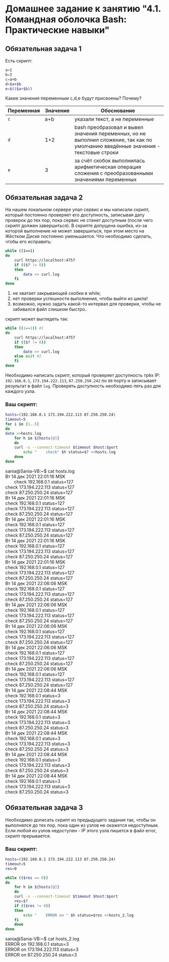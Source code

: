 # Домашнее задание к занятию "4.1. Командная оболочка Bash: Практические навыки"

## Обязательная задача 1

Есть скрипт:
```bash
a=1
b=2
c=a+b
d=$a+$b
e=$(($a+$b))
```

Какие значения переменным c,d,e будут присвоены? Почему?

| Переменная  | Значение | Обоснование |
| ------------- | ------------- | ------------- |
| `c`  | a+b  | указали текст, а не переменные |
| `d`  | 1+2  | bash преобразовал и вывел значения переменных, но не выполнил сложение, так как по умолчанию введённые значения - текстовые строки |
| `e`  | 3  | за счёт скобок выполнилась арифметическая операция сложения с преобразованными значениями переменных |


## Обязательная задача 2
На нашем локальном сервере упал сервис и мы написали скрипт, который постоянно проверяет его доступность, записывая дату проверок до тех пор, пока сервис не станет доступным (после чего скрипт должен завершиться). В скрипте допущена ошибка, из-за которой выполнение не может завершиться, при этом место на Жёстком Диске постоянно уменьшается. Что необходимо сделать, чтобы его исправить:
```bash
while ((1==1)
do
	curl https://localhost:4757
	if (($? != 0))
	then
		date >> curl.log
	fi
done
```
1. не хватает закрывающей скобки в while;
2. нет проверки успешности выполнения, чтобы выйти из цикла!
3. возможно, нужно задать какой-то интервал для проверки, чтобы не забивался файл слишком быстро..

скрипт может выглядеть так:
```bash
while ((1==1)) #1
do
	curl https://localhost:4757
	if (($? != 0))
	then
		date >> curl.log
	else exit #2
	fi
done
```

Необходимо написать скрипт, который проверяет доступность трёх IP: `192.168.0.1`, `173.194.222.113`, `87.250.250.242` по `80` порту и записывает результат в файл `log`. Проверять доступность необходимо пять раз для каждого узла.

### Ваш скрипт:
```bash
hosts=(192.168.0.1 173.194.222.113 87.250.250.24)
timeout=5
for i in {1..5}
do
date >>hosts.log
    for h in ${hosts[@]}
    do
	curl -s --connect-timeout $timeout $host:$port
        echo "    check" $h status=$? >>hosts.log
    done
done
```

sania@Sania-VB:~$ cat hosts.log  
Вт 14 дек 2021 22:01:16 MSK  
&ensp;&ensp;&ensp;&ensp;check 192.168.0.1 status=127  
    check 173.194.222.113 status=127  
    check 87.250.250.24 status=127  
Вт 14 дек 2021 22:01:16 MSK  
    check 192.168.0.1 status=127  
    check 173.194.222.113 status=127  
    check 87.250.250.24 status=127  
Вт 14 дек 2021 22:01:16 MSK  
    check 192.168.0.1 status=127  
    check 173.194.222.113 status=127  
    check 87.250.250.24 status=127  
Вт 14 дек 2021 22:01:16 MSK  
    check 192.168.0.1 status=127  
    check 173.194.222.113 status=127  
    check 87.250.250.24 status=127  
Вт 14 дек 2021 22:01:16 MSK  
    check 192.168.0.1 status=127  
    check 173.194.222.113 status=127  
    check 87.250.250.24 status=127  
Вт 14 дек 2021 22:06:06 MSK  
    check 192.168.0.1 status=127  
    check 173.194.222.113 status=127  
    check 87.250.250.24 status=127  
Вт 14 дек 2021 22:06:06 MSK  
    check 192.168.0.1 status=127  
    check 173.194.222.113 status=127  
    check 87.250.250.24 status=127  
Вт 14 дек 2021 22:06:06 MSK  
    check 192.168.0.1 status=127  
    check 173.194.222.113 status=127  
    check 87.250.250.24 status=127  
Вт 14 дек 2021 22:06:06 MSK  
    check 192.168.0.1 status=127  
    check 173.194.222.113 status=127  
    check 87.250.250.24 status=127  
Вт 14 дек 2021 22:06:06 MSK  
    check 192.168.0.1 status=127  
    check 173.194.222.113 status=127  
    check 87.250.250.24 status=127  
Вт 14 дек 2021 22:08:44 MSK  
    check 192.168.0.1 status=3  
    check 173.194.222.113 status=3  
    check 87.250.250.24 status=3  
Вт 14 дек 2021 22:08:44 MSK  
    check 192.168.0.1 status=3  
    check 173.194.222.113 status=3  
    check 87.250.250.24 status=3  
Вт 14 дек 2021 22:08:44 MSK  
    check 192.168.0.1 status=3  
    check 173.194.222.113 status=3  
    check 87.250.250.24 status=3  
Вт 14 дек 2021 22:08:44 MSK  
    check 192.168.0.1 status=3  
    check 173.194.222.113 status=3  
    check 87.250.250.24 status=3  
Вт 14 дек 2021 22:08:44 MSK  
    check 192.168.0.1 status=3  
    check 173.194.222.113 status=3  
    check 87.250.250.24 status=3  

## Обязательная задача 3
Необходимо дописать скрипт из предыдущего задания так, чтобы он выполнялся до тех пор, пока один из узлов не окажется недоступным. Если любой из узлов недоступен - IP этого узла пишется в файл error, скрипт прерывается.

### Ваш скрипт:
```bash
hosts=(192.168.0.1 173.194.222.113 87.250.250.24)
timeout=5
res=0

while (($res == 0))
do
    for h in ${hosts[@]}
    do
	curl -s --connect-timeout $timeout $host:$port
	res=$?
	if (($res != 0))
	then
	    echo "    ERROR on " $h status=$res >>hosts_2.log
	fi
    done
done
```

sania@Sania-VB:~$ cat hosts_2.log  
    ERROR on  192.168.0.1 status=3  
    ERROR on  173.194.222.113 status=3  
    ERROR on  87.250.250.24 status=3  